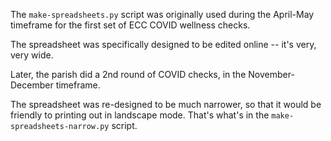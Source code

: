 The `make-spreadsheets.py` script was originally used during
the April-May timeframe for the first set of ECC COVID
wellness checks.

The spreadsheet was specifically designed to be edited online --
it's very, very wide.

Later, the parish did a 2nd round of COVID checks, in the
November-December timeframe.

The spreadsheet was re-designed to be much narrower, so that it
would be friendly to printing out in landscape mode.  That's
what's in the `make-spreadsheets-narrow.py` script.
